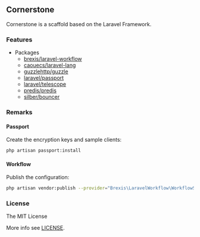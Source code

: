 ## Cornerstone

Cornerstone is a scaffold based on the Laravel Framework.

### Features

-   Packages
    -   [brexis/laravel-workflow](https://github.com/brexis/laravel-workflow)
    -   [caouecs/laravel-lang](https://github.com/caouecs/laravel-lang)
    -   [guzzlehttp/guzzle](https://github.com/guzzle/guzzle)
    -   [laravel/passport](https://laravel.com/docs/6.x/passport)
    -   [laravel/telescope](https://laravel.com/docs/6.x/telescope)
    -   [predis/predis](https://github.com/nrk/predis)
    -   [silber/bouncer](https://github.com/JosephSilber/bouncer)

### Remarks

#### Passport

Create the encryption keys and sample clients:

```bash
php artisan passport:install
```

#### Workflow

Publish the configuration:

```bash
php artisan vendor:publish --provider="Brexis\LaravelWorkflow\WorkflowServiceProvider"
```

### License

The MIT License

More info see [LICENSE](LICENSE).
